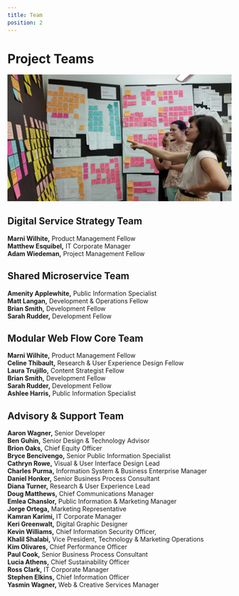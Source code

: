 ```yaml
---
title: Team
position: 2
---
```


# Project Teams

![image of Team Synthesizing Learnings](/uploads/Digital%20Service%20Synthesis.jpg)

## Digital Service Strategy Team

**Marni Wilhite,** Product Management Fellow <br>
**Matthew Esquibel,** IT Corporate Manager <br>
**Adam Wiedeman,** Project Management Fellow <br>

## Shared Microservice Team

**Amenity Applewhite,** Public Information Specialist <br>
**Matt Langan,** Development & Operations Fellow <br>
**Brian Smith,** Development Fellow <br>
**Sarah Rudder,** Development Fellow <br>

## Modular Web Flow Core Team

**Marni Wilhite,** Product Management Fellow <br>
**Celine Thibault,** Research & User Experience Design Fellow <br>
**Laura Trujillo,** Content Strategist Fellow <br>
**Brian Smith,** Development Fellow <br>
**Sarah Rudder,** Development Fellow <br>
**Ashlee Harris,** Public Information Specialist <br>

## Advisory & Support Team

**Aaron Wagner,** Senior Developer <br>
**Ben Guhin,** Senior Design & Technology Advisor <br>
**Brion Oaks,** Chief Equity Officer <br>
**Bryce Bencivengo,** Senior Public Information Specialist <br>
**Cathryn Rowe,** Visual & User Interface Design Lead <br>
**Charles Purma,** Information System & Business Enterprise Manager <br>
**Daniel Honker,** Senior Business Process Consultant <br>
**Diana Turner,** Research & User Experience Lead <br>
**Doug Matthews,** Chief Communications Manager <br>
**Emlea Chanslor,** Public Information & Marketing Manager <br>
**Jorge Ortega,** Marketing Representative <br>
**Kamran Karimi,** IT Corporate Manager <br>
**Keri Greenwalt,** Digital Graphic Designer <br>
**Kevin Williams,** Chief Information Security Officer, <br>
**Khalil Shalabi,** Vice President, Technology & Marketing Operations <br>
**Kim Olivares,** Chief Performance Officer <br>
**Paul Cook,** Senior Business Process Consultant <br>
**Lucia Athens,** Chief Sustainability Officer <br>
**Ross Clark,** IT Corporate Manager <br>
**Stephen Elkins,** Chief Information Officer <br>
**Yasmin Wagner,** Web & Creative Services Manager <br>
